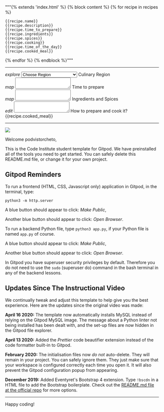 """{% extends 'index.html' %}
{% block content %}
{% for recipe in recipes %}

    {{recipe.name}}
    {{recipe.description}}
    {{recipe.time_to_prepare}}
    {{recipe.ingredients}}
    {{recipe.spices}}   
    {{recipe.cooking}}
    {{recipe.time_of_the_day}}
    {{recipe.cooked_meal}}


{% endfor %}
{% endblock %}"""


-----------------
<div class="row">
			<div class="input-field col s12"><i class="material-icons prefix">explore</i>
				<select id="region" class="region_name">
		      <option value="" disabled selected>Choose Region</option>
		      <option value="1">East Medditerenian</option>
		      <option value="2">West Medditerenian</option>
		      <option value="3">Central and South America</option>
              <option value="1">North Europe</option>
		      <option value="2">South and East Asia</option>
              <option value="2">Central Asia</option>
		      <option value="3">Pacific</option>
              <option value="3">Other(use )</option>
		    </select>
				<label>Culinary Region</label>
			</div>
		</div>
         <div class="row">
			<div class="input-field col s12">
				<i class="material-icons prefix">map</i>
				<textarea id="time_to_prepare" name="time_to_prepare" type="text" class="materialize-textarea"></textarea>
				<label for="icon_prefix">Time to prepare</label>
			</div>
		</div>
         <div class="row">
			<div class="input-field col s12">
				<i class="material-icons prefix">map</i>
				<textarea id="ingredients" name="ingredients" type="text" class="materialize-textarea"></textarea>
				<label for="icon_prefix">Ingredients and Spices</label>
			</div>
		</div>
         <div class="row">
			<div class="input-field col s12">
				<i class="material-icons prefix">edit</i>
				<textarea id="cooking" name="cooking" type="text" class="materialize-textarea"></textarea>
				<label for="icon_prefix">How to prepare and cook it?</label>
			</div>
		</div>
		</div>
			<div class="collapsible-body">
				<span>{{recipe.cooked_meal}}</span>
			</div>

-----------------------

<!-- <div class="row">
			<div class="input-field col s12"><i class="material-icons prefix">explore</i>
				<select id="region" class="region_name">
		      <option value="" disabled selected>Choose Region</option>
		      <option value="1">East Medditerenian</option>
		      <option value="2">West Medditerenian</option>
		      <option value="3">Central and South America</option>
              <option value="1">North Europe</option>
		      <option value="2">South and East Asia</option>
              <option value="2">Central Asia</option>
		      <option value="3">Pacific</option>
              <option value="3">Other(use )</option>
		    </select>
				<label>Culinary Region</label>
			</div>
		</div>
        
         <div class="row">
			<div class="input-field col s12">
				<i class="material-icons prefix">map</i>
				<textarea id="time_to_prepare" name="time_to_prepare" type="text" class="materialize-textarea"></textarea>
				<label for="icon_prefix">Time to prepare</label>
			</div>
		</div>
         <div class="row">
			<div class="input-field col s12">
				<i class="material-icons prefix">map</i>
				<textarea id="ingredients" name="ingredients" type="text" class="materialize-textarea"></textarea>
				<label for="icon_prefix">Ingredients</label>
			</div>
		</div>
         <div class="row">
			<div class="input-field col s12">
				<i class="material-icons prefix">map</i>
				<textarea id="spices" name="spices" type="text" class="materialize-textarea"></textarea>
				<label for="icon_prefix">Spices to Use</label>
			</div>
		</div>
         <div class="row">
			<div class="input-field col s12">
				<i class="material-icons prefix">edit</i>
				<textarea id="cooking" name="cooking" type="text" class="materialize-textarea"></textarea>
				<label for="icon_prefix">How to prepeare and cook it?</label>
			</div>
		</div>
                 <div class="row">
			<div class="input-field col s12">
				<i class="material-icons prefix">map</i>
				<textarea id="time_of_the_day" name="time_of_the_day" type="text" class="materialize-textarea"></textarea>
				<label for="icon_prefix">Suitable Time to Eat it</label>
			</div>
		</div> -->



<img src="https://codeinstitute.s3.amazonaws.com/fullstack/ci_logo_small.png" style="margin: 0;">

Welcome podvistorcheto,

This is the Code Institute student template for Gitpod. We have preinstalled all of the tools you need to get started. You can safely delete this README.md file, or change it for your own project.

## Gitpod Reminders

To run a frontend (HTML, CSS, Javascript only) application in Gitpod, in the terminal, type:

`python3 -m http.server`

A blue button should appear to click: *Make Public*,

Another blue button should appear to click: *Open Browser*.

To run a backend Python file, type `python3 app.py`, if your Python file is named `app.py` of course.

A blue button should appear to click: *Make Public*,

Another blue button should appear to click: *Open Browser*.

In Gitpod you have superuser security privileges by default. Therefore you do not need to use the `sudo` (superuser do) command in the bash terminal in any of the backend lessons.

## Updates Since The Instructional Video

We continually tweak and adjust this template to help give you the best experience. Here are the updates since the original video was made:

**April 16 2020:** The template now automatically installs MySQL instead of relying on the Gitpod MySQL image. The message about a Python linter not being installed has been dealt with, and the set-up files are now hidden in the Gitpod file explorer.

**April 13 2020:** Added the _Prettier_ code beautifier extension instead of the code formatter built-in to Gitpod.

**February 2020:** The initialisation files now _do not_ auto-delete. They will remain in your project. You can safely ignore them. They just make sure that your workspace is configured correctly each time you open it. It will also prevent the Gitpod configuration popup from appearing.

**December 2019:** Added Eventyret's Bootstrap 4 extension. Type `!bscdn` in a HTML file to add the Bootstrap boilerplate. Check out the <a href="https://github.com/Eventyret/vscode-bcdn" target="_blank">README.md file at the official repo</a> for more options.

--------

Happy coding!
